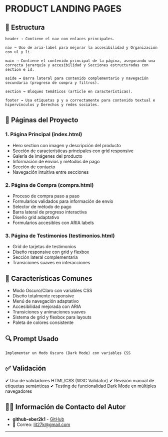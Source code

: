 # PRODUCT LANDING PAGES

## 📌 Estructura

```
header → Contiene el nav con enlaces principales.

nav → Uso de aria-label para mejorar la accesibilidad y Organización con ul y li.

main → Contiene el contenido principal de la página, asegurando una correcta jerarquía y accesibilidad y Secciones estructuradas con section e id.

aside → Barra lateral para contenido complementario y navegación secundaria (progreso de compra y filtros).

section → Bloques temáticos (article en características).

footer → Usa etiquetas p y a correctamente para contenido textual e hipervínculos y Derechos y redes sociales.
```

## 📱 Páginas del Proyecto

### 1. Página Principal (index.html)
- Hero section con imagen y descripción del producto
- Sección de características principales con grid responsive
- Galería de imágenes del producto
- Información de envíos y métodos de pago
- Sección de contacto
- Navegación intuitiva entre secciones

### 2. Página de Compra (compra.html)
- Proceso de compra paso a paso
- Formularios validados para información de envío
- Selector de método de pago
- Barra lateral de progreso interactiva
- Diseño grid adaptativo
- Formularios accesibles con ARIA labels

### 3. Página de Testimonios (testimonios.html)
- Grid de tarjetas de testimonios
- Diseño responsive con grid y flexbox
- Sección lateral complementaria
- Transiciones suaves en interacciones

## 🎨 Características Comunes
- Modo Oscuro/Claro con variables CSS
- Diseño totalmente responsive
- Menú de navegación adaptativo
- Accesibilidad mejorada con ARIA
- Transiciones y animaciones suaves
- Sistema de grid y flexbox para layouts
- Paleta de colores consistente

## 🔍 Prompt Usado
```
Implementar un Modo Oscuro (Dark Mode) con variables CSS
```


## ✅ Validación

✔ Uso de validadores HTML/CSS (W3C Validator)
✔ Revisión manual de etiquetas semánticas
✔ Testing de funcionalidad Dark Mode en múltiples navegadores

## 👨‍💻 Información de Contacto del Autor
- **github-eber2k1** - [GitHub](https://github.com/eber2k1)
- 📧 Correo: lit27k@gmail.com

---